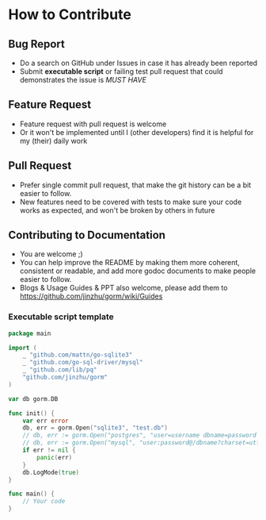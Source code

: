 # How to Contribute

## Bug Report

- Do a search on GitHub under Issues in case it has already been reported
- Submit __executable script__ or failing test pull request that could demonstrates the issue is *MUST HAVE*

## Feature Request

- Feature request with pull request is welcome
- Or it won't be implemented until I (other developers) find it is helpful for my (their) daily work

## Pull Request

- Prefer single commit pull request, that make the git history can be a bit easier to follow.
- New features need to be covered with tests to make sure your code works as expected, and won't be broken by others in future

## Contributing to Documentation

- You are welcome ;)
- You can help improve the README by making them more coherent, consistent or readable, and add more godoc documents to make people easier to follow.
- Blogs & Usage Guides & PPT also welcome, please add them to https://github.com/jinzhu/gorm/wiki/Guides

### Executable script template

```go
package main

import (
    _ "github.com/mattn/go-sqlite3"
    _ "github.com/go-sql-driver/mysql"
    _ "github.com/lib/pq"
    "github.com/jinzhu/gorm"
)

var db gorm.DB

func init() {
    var err error
    db, err = gorm.Open("sqlite3", "test.db")
    // db, err := gorm.Open("postgres", "user=username dbname=password sslmode=disable")
    // db, err := gorm.Open("mysql", "user:password@/dbname?charset=utf8&parseTime=True")
    if err != nil {
        panic(err)
    }
    db.LogMode(true)
}

func main() {
    // Your code
}
```
